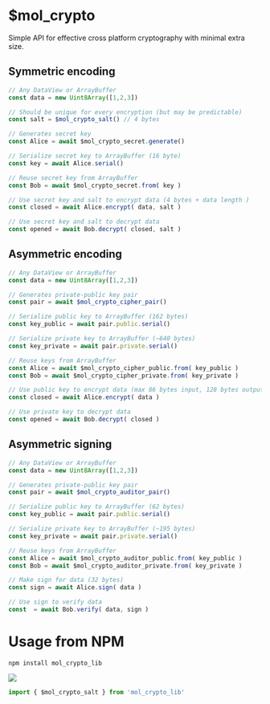 # $mol_crypto

Simple API for effective cross platform cryptography with minimal extra size.

## Symmetric encoding

```typescript
// Any DataView or ArrayBuffer
const data = new Uint8Array([1,2,3])

// Should be unique for every encryption (but may be predictable)
const salt = $mol_crypto_salt() // 4 bytes

// Generates secret key
const Alice = await $mol_crypto_secret.generate()

// Serialize secret key to ArrayBuffer (16 byte)
const key = await Alice.serial()

// Reuse secret key from ArrayBuffer
const Bob = await $mol_crypto_secret.from( key )

// Use secret key and salt to encrypt data (4 bytes + data length )
const closed = await Alice.encrypt( data, salt )

// Use secret key and salt to decrypt data
const opened = await Bob.decrypt( closed, salt )
```

## Asymmetric encoding

```typescript
// Any DataView or ArrayBuffer
const data = new Uint8Array([1,2,3])

// Generates private-public key pair
const pair = await $mol_crypto_cipher_pair()

// Serialize public key to ArrayBuffer (162 bytes)
const key_public = await pair.public.serial()

// Serialize private key to ArrayBuffer (~640 bytes)
const key_private = await pair.private.serial()

// Reuse keys from ArrayBuffer
const Alice = await $mol_crypto_cipher_public.from( key_public )
const Bob = await $mol_crypto_cipher_private.from( key_private )

// Use public key to encrypt data (max 86 bytes input, 128 bytes output)
const closed = await Alice.encrypt( data )

// Use private key to decrypt data
const opened = await Bob.decrypt( closed )
```

## Asymmetric signing

```typescript
// Any DataView or ArrayBuffer
const data = new Uint8Array([1,2,3])

// Generates private-public key pair
const pair = await $mol_crypto_auditor_pair()

// Serialize public key to ArrayBuffer (62 bytes)
const key_public = await pair.public.serial()

// Serialize private key to ArrayBuffer (~195 bytes)
const key_private = await pair.private.serial()

// Reuse keys from ArrayBuffer
const Alice = await $mol_crypto_auditor_public.from( key_public )
const Bob = await $mol_crypto_auditor_private.from( key_private )

// Make sign for data (32 bytes)
const sign = await Alice.sign( data )

// Use sign to verify data
const  = await Bob.verify( data, sign )
```

# Usage from NPM

```
npm install mol_crypto_lib
```

[![](https://badgen.net/bundlephobia/minzip/mol_crypto_lib)](https://bundlephobia.com/package/mol_crypto_lib)

```javascript
import { $mol_crypto_salt } from 'mol_crypto_lib'
```
